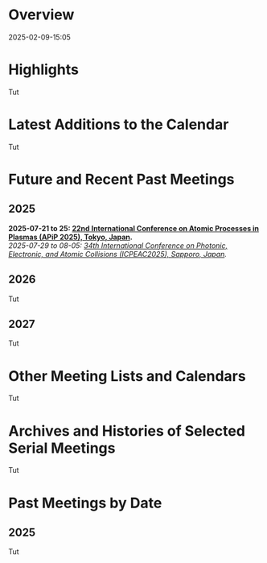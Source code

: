 <head>
  <link rel="stylesheet" href="assets/style.css">
</head>

# Overview
2025-02-09-15:05

# Highlights
Tut

# Latest Additions to the Calendar

Tut
# Future and Recent Past Meetings

## 2025
**2025-07-21 to 25: [22nd International Conference on Atomic Processes in Plasmas (APiP 2025), Tokyo, Japan](https://yebisu.ils.uec.ac.jp/apip2025/).**<br>
*2025-07-29 to 08-05: [34th International Conference on Photonic, Electronic, and Atomic Collisions (ICPEAC2025), Sapporo, Japan](https://icpeac2025.jp).*

## 2026
Tut

## 2027
Tut

# Other Meeting Lists and Calendars
Tut

# Archives and Histories of Selected Serial Meetings
Tut

# Past Meetings by Date

## 2025
Tut
